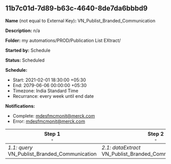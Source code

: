 ## 11b7c01d-7d89-b63c-4640-8de7da6bbbd9

**Name** (not equal to External Key)**:** VN_Publist_Branded_Communication

**Description:** n/a

**Folder:** my automations/PROD/Publication List EXtract/

**Started by:** Schedule

**Status:** Scheduled

**Schedule:**

* Start: 2021-02-01 18:30:00 +05:30
* End: 2079-06-06 00:00:00 +05:30
* Timezone: India Standard Time
* Recurrance: every week until end date

**Notifications:**

* Complete: mdesfmcmonit@merck.com
* Error: mdesfmcmonit@merck.com

| Step 1<br>_<small>-</small>_ | Step 2<br>_<small>-</small>_ | Step 3<br>_<small>-</small>_ |
| --- | --- | --- |
| _1.1: query_<br>VN_Publist_Branded_Communication | _2.1: dataExtract_<br>VN_Publist_Branded_Communication_Extract | _3.1: fileTransfer_<br>VN_Publist_Branded_Communication_Transfer |
